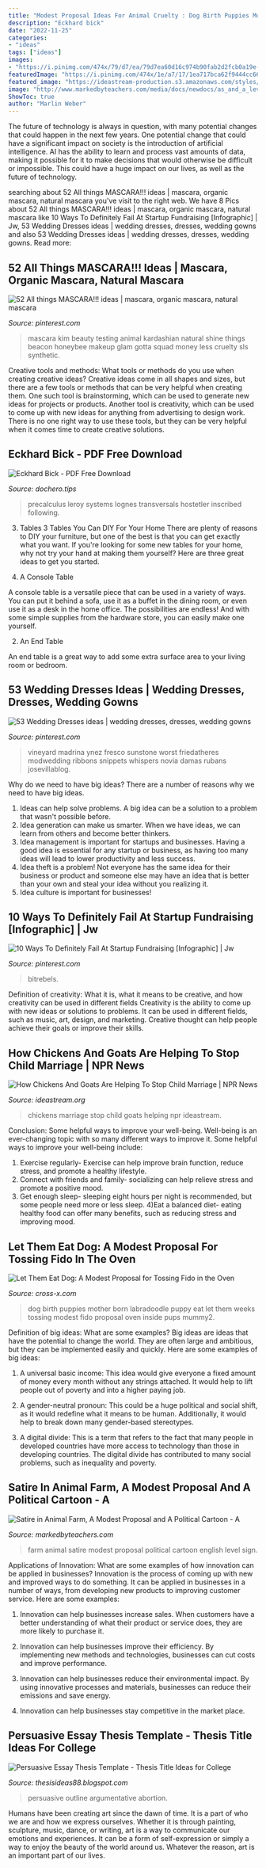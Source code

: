 ```yaml
---
title: "Modest Proposal Ideas For Animal Cruelty : Dog Birth Puppies Mother Born Labradoodle Puppy Eat Let Them Weeks Tossing Modest Fido Proposal Oven Inside Pups Mummy2"
description: "Eckhard bick"
date: "2022-11-25"
categories:
- "ideas"
tags: ["ideas"]
images:
- "https://i.pinimg.com/474x/79/d7/ea/79d7ea60d16c974b90fab2d2fcb0a19e--weight-loss-inspiration-starting-a-business.jpg"
featuredImage: "https://i.pinimg.com/474x/1e/a7/17/1ea717bca62f9444cc66178c69b84fcb--weddingideas-lace-dresses.jpg"
featured_image: "https://ideastream-production.s3.amazonaws.com/styles/feature_image_new/s3/images/news/npr/2017/12/567748983_1399409714.jpg?null&amp;itok=z32HGjJp"
image: "http://www.markedbyteachers.com/media/docs/newdocs/as_and_a_level/english/english_literature/criticism_and_comparison/other_criticism_and_comparison/1202852/images/full/img_cropped_1.png"
ShowToc: true
author: "Marlin Weber"
---
```



The future of technology is always in question, with many potential changes that could happen in the next few years. One potential change that could have a significant impact on society is the introduction of artificial intelligence. AI has the ability to learn and process vast amounts of data, making it possible for it to make decisions that would otherwise be difficult or impossible. This could have a huge impact on our lives, as well as the future of technology.

	

		
searching about 52 All things MASCARA!!! ideas | mascara, organic mascara, natural mascara you've visit to the right web. We have 8 Pics about 52 All things MASCARA!!! ideas | mascara, organic mascara, natural mascara like 10 Ways To Definitely Fail At Startup Fundraising [Infographic] | Jw, 53 Wedding Dresses ideas | wedding dresses, dresses, wedding gowns and also 53 Wedding Dresses ideas | wedding dresses, dresses, wedding gowns. Read more:
		
    
## 52 All Things MASCARA!!! Ideas | Mascara, Organic Mascara, Natural Mascara

<img loading=lazy src="https://i.pinimg.com/236x/86/04/ad/8604ad2a1e66be7945098f426b4fb4a3--natural-mascara-animal-testing.jpg" onerror="this.onerror=null;this.src='https://tse1.mm.bing.net/th?id=OIP.pogW4wu_zf8MY537Hf7s8QDIEs&amp;pid=15.1';" alt="52 All things MASCARA!!! ideas | mascara, organic mascara, natural mascara">

_Source: pinterest.com_

>mascara kim beauty testing animal kardashian natural shine things beacon honeybee makeup glam gotta squad money less cruelty sls synthetic. 

	

Creative tools and methods: What tools or methods do you use when creating creative ideas?
Creative ideas come in all shapes and sizes, but there are a few tools or methods that can be very helpful when creating them. One such tool is brainstorming, which can be used to generate new ideas for projects or products. Another tool is creativity, which can be used to come up with new ideas for anything from advertising to design work. There is no one right way to use these tools, but they can be very helpful when it comes time to create creative solutions.

    
## Eckhard Bick - PDF Free Download

<img loading=lazy src="https://dochero.tips/assets/img/dochero_logo.png" onerror="this.onerror=null;this.src='https://tse3.mm.bing.net/th?id=OIP.FtuIk6wgSdDZKpjjNDTlpQHaB5&amp;pid=15.1';" alt="Eckhard Bick - PDF Free Download">

_Source: dochero.tips_

>precalculus leroy systems lognes transversals hostetler inscribed following. 

	

3. Tables
3 Tables You Can DIY For Your Home
There are plenty of reasons to DIY your furniture, but one of the best is that you can get exactly what you want. If you're looking for some new tables for your home, why not try your hand at making them yourself? Here are three great ideas to get you started.

1. A Console Table

A console table is a versatile piece that can be used in a variety of ways. You can put it behind a sofa, use it as a buffet in the dining room, or even use it as a desk in the home office. The possibilities are endless! And with some simple supplies from the hardware store, you can easily make one yourself.

2. An End Table

An end table is a great way to add some extra surface area to your living room or bedroom.

    
## 53 Wedding Dresses Ideas | Wedding Dresses, Dresses, Wedding Gowns

<img loading=lazy src="https://i.pinimg.com/474x/1e/a7/17/1ea717bca62f9444cc66178c69b84fcb--weddingideas-lace-dresses.jpg" onerror="this.onerror=null;this.src='https://tse3.mm.bing.net/th?id=OIP.iUFaO2ffkcJoXHTzqKI31wAAAA&amp;pid=15.1';" alt="53 Wedding Dresses ideas | wedding dresses, dresses, wedding gowns">

_Source: pinterest.com_

>vineyard madrina ynez fresco sunstone worst friedatheres modwedding ribbons snippets whispers novia damas rubans josevillablog. 

	

Why do we need to have big ideas?
There are a number of reasons why we need to have big ideas. 
1. Ideas can help solve problems. A big idea can be a solution to a problem that wasn't possible before. 
2. Idea generation can make us smarter. When we have ideas, we can learn from others and become better thinkers. 
3. Idea management is important for startups and businesses. Having a good idea is essential for any startup or business, as having too many ideas will lead to lower productivity and less success. 
4. Idea theft is a problem! Not everyone has the same idea for their business or product and someone else may have an idea that is better than your own and steal your idea without you realizing it. 
5. Idea culture is important for businesses!

    
## 10 Ways To Definitely Fail At Startup Fundraising [Infographic] | Jw

<img loading=lazy src="https://i.pinimg.com/474x/79/d7/ea/79d7ea60d16c974b90fab2d2fcb0a19e--weight-loss-inspiration-starting-a-business.jpg" onerror="this.onerror=null;this.src='https://tse4.mm.bing.net/th?id=OIP.JBqS_QjtmwBEsADZ-YbA1QAAAA&amp;pid=15.1';" alt="10 Ways To Definitely Fail At Startup Fundraising [Infographic] | Jw">

_Source: pinterest.com_

>bitrebels. 

	

Definition of creativity: What it is, what it means to be creative, and how creativity can be used in different fields
Creativity is the ability to come up with new ideas or solutions to problems. It can be used in different fields, such as music, art, design, and marketing. Creative thought can help people achieve their goals or improve their skills.

    
## How Chickens And Goats Are Helping To Stop Child Marriage | NPR News

<img loading=lazy src="https://ideastream-production.s3.amazonaws.com/styles/feature_image_new/s3/images/news/npr/2017/12/567748983_1399409714.jpg?null&amp;itok=z32HGjJp" onerror="this.onerror=null;this.src='https://tse4.mm.bing.net/th?id=OIP.TZVBb_B7Ly_4NZSYwksGygHaEK&amp;pid=15.1';" alt="How Chickens And Goats Are Helping To Stop Child Marriage | NPR News">

_Source: ideastream.org_

>chickens marriage stop child goats helping npr ideastream. 

	

Conclusion: Some helpful ways to improve your well-being.
Well-being is an ever-changing topic with so many different ways to improve it. Some helpful ways to improve your well-being include: 
1) Exercise regularly- Exercise can help improve brain function, reduce stress, and promote a healthy lifestyle. 
2) Connect with friends and family- socializing can help relieve stress and promote a positive mood. 
3) Get enough sleep- sleeping eight hours per night is recommended, but some people need more or less sleep. 
4)Eat a balanced diet- eating healthy food can offer many benefits, such as reducing stress and improving mood.

    
## Let Them Eat Dog: A Modest Proposal For Tossing Fido In The Oven

<img loading=lazy src="http://www.valleyviewdogs.com/images/birth-to-you/labradoodle-mummy2.jpg" onerror="this.onerror=null;this.src='https://tse1.mm.bing.net/th?id=OIP.mKgEH1PXASuy_ZZK4dUQNwHaFQ&amp;pid=15.1';" alt="Let Them Eat Dog: A Modest Proposal for Tossing Fido in the Oven">

_Source: cross-x.com_

>dog birth puppies mother born labradoodle puppy eat let them weeks tossing modest fido proposal oven inside pups mummy2. 

	

Definition of big ideas: What are some examples?
Big ideas are ideas that have the potential to change the world. They are often large and ambitious, but they can be implemented easily and quickly. Here are some examples of big ideas:
1. A universal basic income: This idea would give everyone a fixed amount of money every month without any strings attached. It would help to lift people out of poverty and into a higher paying job.

2. A gender-neutral pronoun: This could be a huge political and social shift, as it would redefine what it means to be human. Additionally, it would help to break down many gender-based stereotypes.

3. A digital divide: This is a term that refers to the fact that many people in developed countries have more access to technology than those in developing countries. The digital divide has contributed to many social problems, such as inequality and poverty.

    
## Satire In Animal Farm, A Modest Proposal And A Political Cartoon - A

<img loading=lazy src="http://www.markedbyteachers.com/media/docs/newdocs/as_and_a_level/english/english_literature/criticism_and_comparison/other_criticism_and_comparison/1202852/images/full/img_cropped_1.png" onerror="this.onerror=null;this.src='https://tse4.mm.bing.net/th?id=OIP.kfE0Hp_53IOOvXHrC3fULAHaGd&amp;pid=15.1';" alt="Satire in Animal Farm, A Modest Proposal and A Political Cartoon - A">

_Source: markedbyteachers.com_

>farm animal satire modest proposal political cartoon english level sign. 

	

Applications of Innovation: What are some examples of how innovation can be applied in businesses?
Innovation is the process of coming up with new and improved ways to do something. It can be applied in businesses in a number of ways, from developing new products to improving customer service. Here are some examples:
1. Innovation can help businesses increase sales. When customers have a better understanding of what their product or service does, they are more likely to purchase it.

2. Innovation can help businesses improve their efficiency. By implementing new methods and technologies, businesses can cut costs and improve performance.

3. Innovation can help businesses reduce their environmental impact. By using innovative processes and materials, businesses can reduce their emissions and save energy.

4. Innovation can help businesses stay competitive in the market place.

    
## Persuasive Essay Thesis Template - Thesis Title Ideas For College

<img loading=lazy src="https://www.5staressays.com/blog/argumentative-essay/abortion-argumentative-essay-outline.jpg" onerror="this.onerror=null;this.src='https://tse1.mm.bing.net/th?id=OIP.m0u44pyBpBrRD1NFWHvQNgHaIr&amp;pid=15.1';" alt="Persuasive Essay Thesis Template - Thesis Title Ideas for College">

_Source: thesisideas88.blogspot.com_

>persuasive outline argumentative abortion. 

	

Humans have been creating art since the dawn of time. It is a part of who we are and how we express ourselves. Whether it is through painting, sculpture, music, dance, or writing, art is a way to communicate our emotions and experiences. It can be a form of self-expression or simply a way to enjoy the beauty of the world around us. Whatever the reason, art is an important part of our lives.

